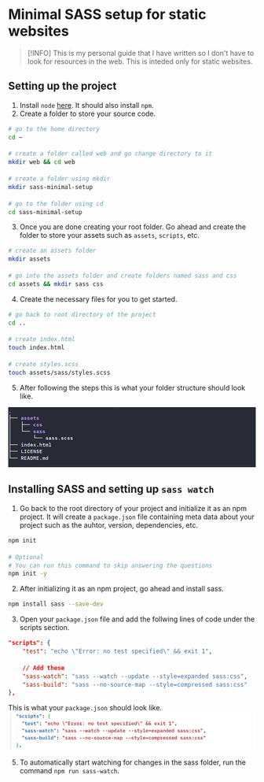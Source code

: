 # Minimal SASS setup for static websites

> [!INFO]
> This is my personal guide that I have written so I don't have to look for
> resources in the web. This is inteded only for static websites.

## Setting up the project

1. Install `node` [here](https://nodejs.org/en). It should also install `npm`.
2. Create a folder to store your source code.

```bash
# go to the home directory
cd ~

# create a folder called web and go change directory to it
mkdir web && cd web

# create a folder using mkdir
mkdir sass-minimal-setup

# go to the folder using cd
cd sass-minimal-setup
```

3. Once you are done creating your root folder. Go ahead and create the folder
   to store your assets such as `assets`, `scripts`, etc.

```bash
# create an assets folder
mkdir assets

# go into the assets folder and create folders named sass and css
cd assets && mkdir sass css
```

4. Create the necessary files for you to get started.

```bash
# go back to root directory of the project
cd ..

# create index.html
touch index.html

# create styles.scss
touch assets/sass/styles.scss
```

5. After following the steps this is what your folder structure should look like.

![tree structure](/assets/img/file-structure.png)

## Installing SASS and setting up `sass watch`

1. Go back to the root directory of your project and initialize it
   as an npm project. It will create a `package.json` file containing meta
   data about your project such as the auhtor, version, dependencies, etc.

```bash
npm init

# Optional
# You can run this command to skip answering the questions
npm init -y
```

2. After initializing it as an npm project, go ahead and install sass.

```bash
npm install sass --save-dev
```

3. Open your `package.json` file and add the follwing lines of code
   under the scripts section.

```json
"scripts": {
    "test": "echo \"Error: no test specified\" && exit 1",

    // Add these
    "sass-watch": "sass --watch --update --style=expanded sass:css",
    "sass-build": "sass --no-source-map --style=compressed sass:css"
},
```

This is what your `package.json` should look like.
![package json](/assets/img/package-json.png)

5. To automatically start watching for changes in the sass folder, run
   the command `npm run sass-watch`.
